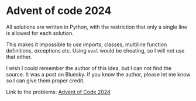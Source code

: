 # Advent of code 2024

All solutions are written in Python, with the restriction that only a single line is allowed for each solution.

This makes it impossible to use imports, classes, multiline function definitions, exceptions etc. Using `eval` would be
cheating, so I will not use that either.

I wish I could remember the author of this idea, but I can not find the source. It was a post on Bluesky. If you know
the author, please let me know so I can give them proper credit.

Link to the problems: [Advent of Code 2024](https://adventofcode.com/2024)
